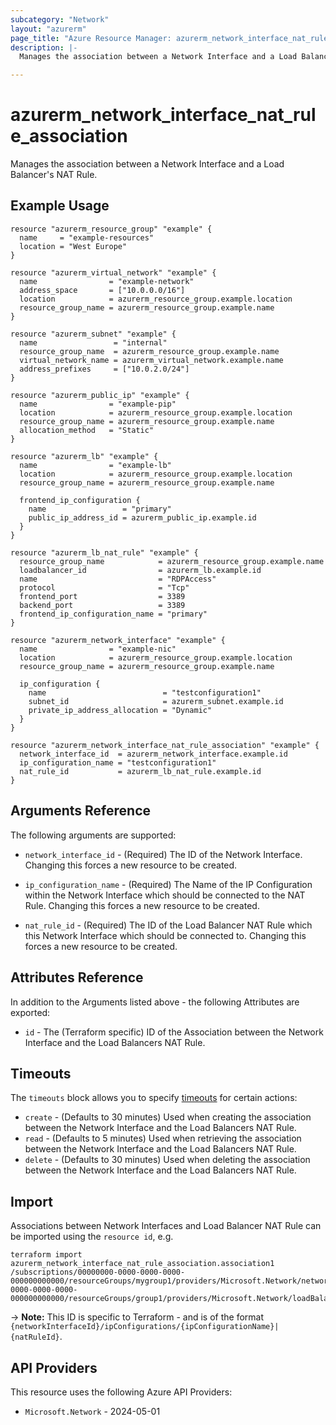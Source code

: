 ```yaml
---
subcategory: "Network"
layout: "azurerm"
page_title: "Azure Resource Manager: azurerm_network_interface_nat_rule_association"
description: |-
  Manages the association between a Network Interface and a Load Balancer's NAT Rule.

---
```


# azurerm_network_interface_nat_rule_association

Manages the association between a Network Interface and a Load Balancer's NAT Rule.

## Example Usage

```hcl
resource "azurerm_resource_group" "example" {
  name     = "example-resources"
  location = "West Europe"
}

resource "azurerm_virtual_network" "example" {
  name                = "example-network"
  address_space       = ["10.0.0.0/16"]
  location            = azurerm_resource_group.example.location
  resource_group_name = azurerm_resource_group.example.name
}

resource "azurerm_subnet" "example" {
  name                 = "internal"
  resource_group_name  = azurerm_resource_group.example.name
  virtual_network_name = azurerm_virtual_network.example.name
  address_prefixes     = ["10.0.2.0/24"]
}

resource "azurerm_public_ip" "example" {
  name                = "example-pip"
  location            = azurerm_resource_group.example.location
  resource_group_name = azurerm_resource_group.example.name
  allocation_method   = "Static"
}

resource "azurerm_lb" "example" {
  name                = "example-lb"
  location            = azurerm_resource_group.example.location
  resource_group_name = azurerm_resource_group.example.name

  frontend_ip_configuration {
    name                 = "primary"
    public_ip_address_id = azurerm_public_ip.example.id
  }
}

resource "azurerm_lb_nat_rule" "example" {
  resource_group_name            = azurerm_resource_group.example.name
  loadbalancer_id                = azurerm_lb.example.id
  name                           = "RDPAccess"
  protocol                       = "Tcp"
  frontend_port                  = 3389
  backend_port                   = 3389
  frontend_ip_configuration_name = "primary"
}

resource "azurerm_network_interface" "example" {
  name                = "example-nic"
  location            = azurerm_resource_group.example.location
  resource_group_name = azurerm_resource_group.example.name

  ip_configuration {
    name                          = "testconfiguration1"
    subnet_id                     = azurerm_subnet.example.id
    private_ip_address_allocation = "Dynamic"
  }
}

resource "azurerm_network_interface_nat_rule_association" "example" {
  network_interface_id  = azurerm_network_interface.example.id
  ip_configuration_name = "testconfiguration1"
  nat_rule_id           = azurerm_lb_nat_rule.example.id
}
```

## Arguments Reference

The following arguments are supported:

* `network_interface_id` - (Required) The ID of the Network Interface. Changing this forces a new resource to be created.

* `ip_configuration_name` - (Required) The Name of the IP Configuration within the Network Interface which should be connected to the NAT Rule. Changing this forces a new resource to be created.

* `nat_rule_id` - (Required) The ID of the Load Balancer NAT Rule which this Network Interface which should be connected to. Changing this forces a new resource to be created.

## Attributes Reference

In addition to the Arguments listed above - the following Attributes are exported:

* `id` - The (Terraform specific) ID of the Association between the Network Interface and the Load Balancers NAT Rule.

## Timeouts

The `timeouts` block allows you to specify [timeouts](https://developer.hashicorp.com/terraform/language/resources/configure#define-operation-timeouts) for certain actions:

* `create` - (Defaults to 30 minutes) Used when creating the association between the Network Interface and the Load Balancers NAT Rule.
* `read` - (Defaults to 5 minutes) Used when retrieving the association between the Network Interface and the Load Balancers NAT Rule.
* `delete` - (Defaults to 30 minutes) Used when deleting the association between the Network Interface and the Load Balancers NAT Rule.

## Import

Associations between Network Interfaces and Load Balancer NAT Rule can be imported using the `resource id`, e.g.

```shell
terraform import azurerm_network_interface_nat_rule_association.association1 /subscriptions/00000000-0000-0000-0000-000000000000/resourceGroups/mygroup1/providers/Microsoft.Network/networkInterfaces/nic1/ipConfigurations/example|/subscriptions/00000000-0000-0000-0000-000000000000/resourceGroups/group1/providers/Microsoft.Network/loadBalancers/lb1/inboundNatRules/rule1
```

-> **Note:** This ID is specific to Terraform - and is of the format `{networkInterfaceId}/ipConfigurations/{ipConfigurationName}|{natRuleId}`.

## API Providers
<!-- This section is generated, changes will be overwritten -->
This resource uses the following Azure API Providers:

* `Microsoft.Network` - 2024-05-01
